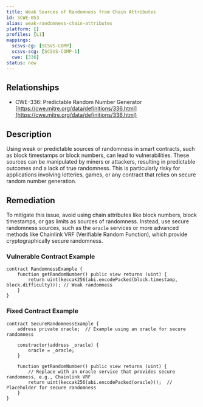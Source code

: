 ```yaml
---
title: Weak Sources of Randomness from Chain Attributes
id: SCWE-053
alias: weak-randomness-chain-attributes
platform: []
profiles: [L1]
mappings:
  scsvs-cg: [SCSVS-COMP]
  scsvs-scg: [SCSVS-COMP-1]
  cwe: [336]
status: new
---
```


## Relationships  
- CWE-336: Predictable Random Number Generator  
  [https://cwe.mitre.org/data/definitions/336.html](https://cwe.mitre.org/data/definitions/336.html)  

## Description
Using weak or predictable sources of randomness in smart contracts, such as block timestamps or block numbers, can lead to vulnerabilities. These sources can be manipulated by miners or attackers, resulting in predictable outcomes and a lack of true randomness. This is particularly risky for applications involving lotteries, games, or any contract that relies on secure random number generation.

## Remediation
To mitigate this issue, avoid using chain attributes like block numbers, block timestamps, or gas limits as sources of randomness. Instead, use secure randomness sources, such as the `oracle` services or more advanced methods like Chainlink VRF (Verifiable Random Function), which provide cryptographically secure randomness.

### Vulnerable Contract Example
```solidity
contract RandomnessExample {
    function getRandomNumber() public view returns (uint) {
        return uint(keccak256(abi.encodePacked(block.timestamp, block.difficulty))); // Weak randomness
    }
}
```
### Fixed Contract Example
```solidity
contract SecureRandomnessExample {
    address private oracle;  // Example using an oracle for secure randomness
    
    constructor(address _oracle) {
        oracle = _oracle;
    }
    
    function getRandomNumber() public view returns (uint) {
        // Replace with an oracle service that provides secure randomness, e.g., Chainlink VRF
        return uint(keccak256(abi.encodePacked(oracle)));  // Placeholder for secure randomness
    }
}
```